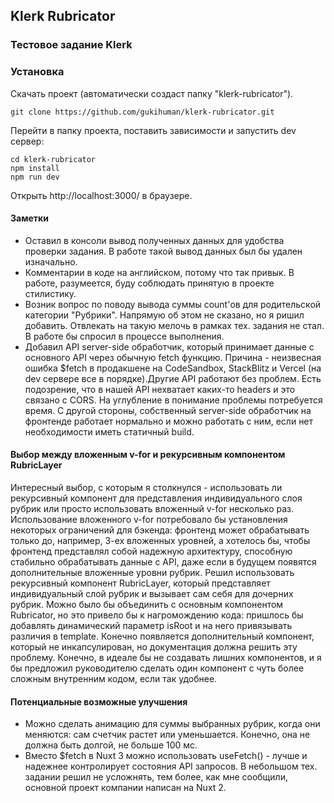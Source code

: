 ## Klerk Rubricator

### Тестовое задание Klerk

### Установка

Скачать проект (автоматически создаст папку "klerk-rubricator").

```
git clone https://github.com/gukihuman/klerk-rubricator.git
```

Перейти в папку проекта, поставить зависимости и запустить dev сервер:

```
cd klerk-rubricator
npm install
npm run dev
```

Открыть http://localhost:3000/ в браузере.

#### Заметки

-   Оставил в консоли вывод полученных данных для удобства проверки задания. В работе такой вывод данных был бы удален изначально.
-   Комментарии в коде на английском, потому что так привык. В работе, разумеется, буду соблюдать принятую в проекте стилистику.
-   Возник вопрос по поводу вывода суммы count'ов для родительской категории "Рубрики". Напрямую об этом не сказано, но я ришил добавить. Отвлекать на такую мелочь в рамках тех. задания не стал. В работе бы спросил в процессе выполнения.
-   Добавил API server-side обработчик, который принимает данные с основного API через обычную fetch функцию. Причина - неизвесная ошибка $fetch в продакшене на CodeSandbox, StackBlitz и Vercel (на dev сервере все в порядке).Другие API работают без проблем. Есть подозрение, что в нашей API нехватает каких-то headers и это связано с CORS. На углубление в понимание проблемы потребуется время. С другой стороны, собственный server-side обработчик на фронтенде работает нормально и можно работать с ним, если нет необходимости иметь статичный build.

#### Выбор между вложенным v-for и рекурсивным компонентом RubricLayer

Интересный выбор, с которым я столкнулся - использовать ли рекурсивный компонент для представления индивидуального слоя рубрик или просто использовать вложенный v-for несколько раз. Использование вложенного v-for потребовало бы установления некоторых ограничений для бэкенда: фронтенд может обрабатывать только до, например, 3-ех вложенных уровней, а хотелось бы, чтобы фронтенд представлял собой надежную архитектуру, способную стабильно обрабатывать данные с API, даже если в будущем появятся дополнительные вложенные уровни рубрик. Решил использовать рекурсивный компонент RubricLayer, который представляет индивидуальный слой рубрик и вызывает сам себя для дочерних рубрик. Можно было бы объединить с основным компонентом Rubricator, но это привело бы к нагромождению кода: пришлось бы добавлять динамический параметр isRoot и на него привязывать различия в template. Конечно появляется дополнительный компонент, который не инкапсулирован, но документация должна решить эту проблему. Конечно, в идеале бы не создавать лишних компонентов, и я бы предложил руководителю сделать один компонент с чуть более сложным внутренним кодом, если так удобнее.

#### Потенциальные возможные улучшения

-   Можно сделать анимацию для суммы выбранных рубрик, когда они меняются: сам счетчик растет или уменьшается. Конечно, она не должна быть долгой, не больше 100 мс.
-   Вместо $fetch в Nuxt 3 можно использовать useFetch() - лучше и надежнее контролирует состояния API запросов. В небольшом тех. задании решил не усложнять, тем более, как мне сообщили, основной проект компании написан на Nuxt 2.
